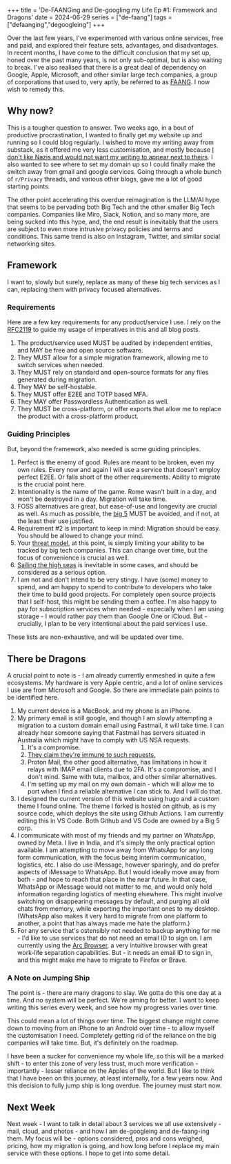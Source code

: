 +++
title = 'De-FAANGing and De-googling my Life Ep #1: Framework and Dragons'
date = 2024-06-29
series = ["de-faang"]
tags = ["defaanging","degoogleing"]
+++


Over the last few years, I've experimented with various online services, free and paid, and explored their feature sets, advantages, and disadvantages. In recent months, I have come to the difficult conclusion that my set up, honed over the past many years, is not only sub-optimal, but is also waiting to break. I've also realised that there is a great deal of dependency on Google, Apple, Microsoft, and other similar large tech companies, a group of corporations that used to, very aptly, be referred to as [FAANG](https://en.wikipedia.org/wiki/Big_Tech). I now wish to remedy this.

<!--more-->

## Why now?
This is a tougher question to answer. Two weeks ago, in a bout of productive procrastination, I wanted to finally get my website up and running so I could blog regularly. I wished to move my writing away from substack, as it offered me very less customisation, and mostly because [I don't like Nazis and would not want my writing to appear next to theirs](https://www.platformer.news/why-platformer-is-leaving-substack/). I also wanted to see where to set my domain up so I could finally make the switch away from gmail and google services. Going through a whole bunch of ```r/Privacy``` threads, and various other blogs, gave me a lot of good starting points. 

The other point accelerating this overdue reimagination is the LLM/AI hype that seems to be pervading both Big Tech and the other smaller Big Tech companies. Companies like Miro, Slack, Notion, and so many more, are being sucked into this hype, and, the end result is inevitably that the users are subject to even more intrusive privacy policies and terms and conditions. This same trend is also on Instagram, Twitter, and similar social networking sites.

## Framework

I want to, slowly but surely, replace as many of these big tech services as I can, replacing them with privacy focused alternatives.

### Requirements
Here are a few key requirements for any product/service I use. I rely on the [RFC2119](https://datatracker.ietf.org/doc/html/rfc2119) to guide my usage of imperatives in this and all blog posts.

1. The product/service used MUST be audited by independent entities, and MAY be free and open source software.
2. They  MUST allow for a simple migration framework, allowing me to switch services when needed.
3. They MUST rely on standard and open-source formats for any files generated during migration.
4. They MAY be self-hostable.
5. They MUST offer E2EE and TOTP based MFA.
6. They MAY offer Passwordless Authentication as well.
7. They MUST be cross-platform, or offer exports that allow me to replace the product with a cross-platform product.

### Guiding Principles
But, beyond the framework, also needed is some guiding principles.

1. Perfect is the enemy of good. Rules are meant to be broken, even my own rules. Every now and again I will use a service that doesn't employ perfect E2EE. Or falls short of the other requirements. Ability to migrate is the crucial point here.
2. Intentionality is the name of the game. Rome wasn't built in a day, and won't be destroyed in a day. Migration will take time.
3. FOSS alternatives are great, but ease-of-use and longevity are crucial as well. As much as possible, the [big 5](https://en.wikipedia.org/wiki/Big_Tech) MUST be avoided, and if not, at the least their use justified.
4. Requirement #2 is important to keep in mind: Migration should be easy. You should be allowed to change your mind.
5. Your [threat model](https://www.privacyguides.org/en/basics/threat-modeling/), at this point, is simply limiting your ability to be tracked by big tech companies. This can change over time, but the focus of convenience is crucial as well.
6. [Sailing the high seas](https://en.wikipedia.org/wiki/Online_piracy) is inevitable in some cases, and should be considered as a serious option.
7. I am not and don't intend to be very stingy. I have (some) money to spend, and am happy to spend to contribute to developers who take their time to build good projects. For completely open source projects that I self-host, this might be sending them a coffee. I'm also happy to pay for subscription services when needed - especially when I am using storage - I would rather pay them than Google One or iCloud. But - crucially, I plan to be very intentional about the paid services I use.

These lists are non-exhaustive, and will be updated over time.

## There be Dragons

A crucial point to note is - I am already currently enmeshed in quite a few ecosystems. My hardware is very Apple centric, and a lot of online services I use are from Microsoft and Google. So there are immediate pain points to be identified here.

1. My current device is a MacBook, and my phone is an iPhone.
2. My primary email is still google, and though I am slowly attempting a migration to a custom domain email using Fastmail, it will take time. I can already hear someone saying that Fastmail has servers situated in Australia which might have to comply with US NSA requests. 
   1.  It's a compromise.
   2.  [They claim they're immune to such requests.](https://www.fastmail.com/blog/fastmails-servers-are-in-the-us-what-this-means-for-you/)
   3.  Proton Mail, the other good alternative, has limitations in how it relays with IMAP email clients due to 2FA. It's a compromise, and I don't mind. Same with tuta, mailbox, and other similar alternatives. 
   4.  I'm setting up my mail on my own domain - which will allow me to port when I find a reliable alternative I can stick to. And I will do that.
3. I designed the current version of this website using hugo and a custom theme I found online. The theme I forked is hosted on github, as is my source code, which deploys the site using Github Actions. I am currently editing this in VS Code. Both Github and VS Code are owned by a Big 5 corp.
4. I communicate with most of my friends and my partner on WhatsApp, owned by Meta. I live in India, and it's simply the only practical option available. I am attempting to move away from WhatsApp for any long form communication, with the focus being interim communication, logistics, etc. I also do use iMessage, however sparingly, and do prefer aspects of iMessage to WhatsApp. But I would ideally move away from both - and hope to reach that place in the near future. In that case, WhatsApp or iMessage would not matter to me, and would only hold information regarding logistics of meeting elsewhere. This might involve switching on disappearing messages by default, and purging all old chats from memory, while exporting the important ones to my desktop. (WhatsApp also makes it very hard to migrate from one platform to another, a point that has always made me hate the platform.)
5. For any service that's ostensibly not needed to backup anything for me - I'd like to use services that do not need an email ID to sign on. I am currently using the [Arc Browser](https://arc.net), a very intuitive browser with great work-life separation capabilities. But - it needs an email ID to sign in, and this might make me have to migrate to Firefox or Brave.

### A Note on Jumping Ship

The point is - there are many dragons to slay. We gotta do this one day at a time. And no system will be perfect. We're aiming for better. I want to keep writing this series every week, and see how my progress varies over time.

This could mean a lot of things over time. The biggest change might come down to moving from an iPhone to an Android over time - to allow myself the customisation I need. Completely getting rid of the reliance on the big companies will take time. But, it's definitely on the roadmap.

I have been a sucker for convenience my whole life, so this will be a marked shift - to enter this zone of very less trust, much more verification - importantly - lesser reliance on the Apples of the world. But I like to think that I have been on this journey, at least internally, for a few years now. And this decision to fully jump ship is long overdue. The journey must start now.

## Next Week

Next week - I want to talk in detail about 3 services we all use extensively - mail, cloud, and photos - and how I am de-googleing and de-faang-ing them. My focus will be - options considered, pros and cons weighed, pricing, how my migration is going, and how long before I replace my main service with these options. I hope to get into some detail.
